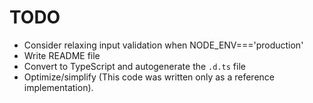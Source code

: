 # TODO

- Consider relaxing input validation when NODE_ENV==='production'
- Write README file
- Convert to TypeScript and autogenerate the `.d.ts` file
- Optimize/simplify (This code was written only as a reference
  implementation).
